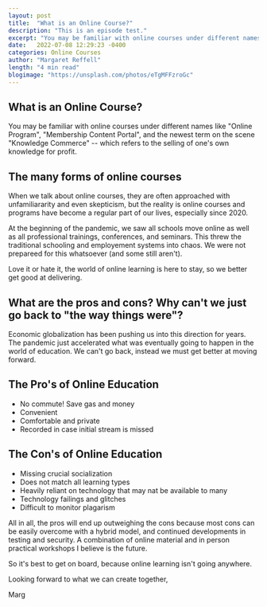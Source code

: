 ```yaml
---
layout: post
title:  "What is an Online Course?"
description: "This is an episode test."
excerpt: "You may be familiar with online courses under different names like Online Program, Membership Content Portal, and the newest term on the scene Knowledge Commerce which refers to the selling of one's own knowledge for profit."
date:   2022-07-08 12:29:23 -0400
categories: Online Courses
author: "Margaret Reffell"
length: "4 min read"
blogimage: "https://unsplash.com/photos/eTgMFFzroGc"
---
```


## What is an Online Course?

You may be familiar with online courses under different names like "Online Program", "Membership Content Portal", and the newest term on the scene "Knowledge Commerce" -- which refers to the selling of one's own knowledge for profit.


## The many forms of online courses

When we talk about online courses, they are often approached with unfamiliararity and even skepticism, but the reality is online courses and programs have become a regular part of our lives, especially since 2020.

At the beginning of the pandemic, we saw all schools move online as well as all professional trainings, conferences, and seminars. This threw the traditional schooling and employement systems into chaos. We were not prepareed for this whatsoever (and some still aren't).

Love it or hate it, the world of online learning is here to stay, so we better get good at delivering.


## What are the pros and cons? Why can't we just go back to "the way things were"?

Economic globalization has been pushing us into this direction for years. The pandemic just accelerated what was eventually going to happen in the world of education. We can't go back, instead we must get better at moving forward.

## The Pro's of Online Education

- No commute! Save gas and money
- Convenient
- Comfortable and private
- Recorded in case initial stream is missed


## The Con's of Online Education

- Missing crucial socialization
- Does not match all learning types
- Heavily reliant on technology that may nat be available to many
- Technology failings and glitches
- Difficult to monitor plagarism


All in all, the pros will end up outweighing the cons because most cons can be easily overcome with a hybrid model, and continued developments in testing and security. A combination of online material and in person practical workshops I believe is the future.

So it's best to get on board, because online learning isn't going anywhere.

Looking forward to what we can create together,

Marg

